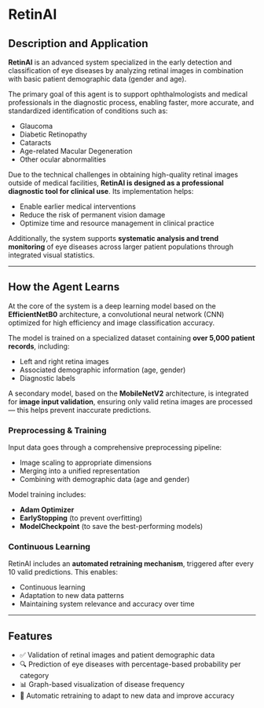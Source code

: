 # RetinAI

## Description and Application

**RetinAI** is an advanced system specialized in the early detection and classification of eye diseases by analyzing retinal images in combination with basic patient demographic data (gender and age).

The primary goal of this agent is to support ophthalmologists and medical professionals in the diagnostic process, enabling faster, more accurate, and standardized identification of conditions such as:

- Glaucoma  
- Diabetic Retinopathy  
- Cataracts  
- Age-related Macular Degeneration  
- Other ocular abnormalities

Due to the technical challenges in obtaining high-quality retinal images outside of medical facilities, **RetinAI is designed as a professional diagnostic tool for clinical use**. Its implementation helps:

- Enable earlier medical interventions  
- Reduce the risk of permanent vision damage  
- Optimize time and resource management in clinical practice

Additionally, the system supports **systematic analysis and trend monitoring** of eye diseases across larger patient populations through integrated visual statistics.

---

## How the Agent Learns

At the core of the system is a deep learning model based on the **EfficientNetB0** architecture, a convolutional neural network (CNN) optimized for high efficiency and image classification accuracy.

The model is trained on a specialized dataset containing **over 5,000 patient records**, including:

- Left and right retina images  
- Associated demographic information (age, gender)  
- Diagnostic labels

A secondary model, based on the **MobileNetV2** architecture, is integrated for **image input validation**, ensuring only valid retina images are processed — this helps prevent inaccurate predictions.

### Preprocessing & Training

Input data goes through a comprehensive preprocessing pipeline:

- Image scaling to appropriate dimensions  
- Merging into a unified representation  
- Combining with demographic data (age and gender)

Model training includes:

- **Adam Optimizer**  
- **EarlyStopping** (to prevent overfitting)  
- **ModelCheckpoint** (to save the best-performing models)

### Continuous Learning

RetinAI includes an **automated retraining mechanism**, triggered after every 10 valid predictions. This enables:

- Continuous learning  
- Adaptation to new data patterns  
- Maintaining system relevance and accuracy over time

---

## Features

- ✅ Validation of retinal images and patient demographic data  
- 🔍 Prediction of eye diseases with percentage-based probability per category  
- 📊 Graph-based visualization of disease frequency  
- 🔁 Automatic retraining to adapt to new data and improve accuracy
